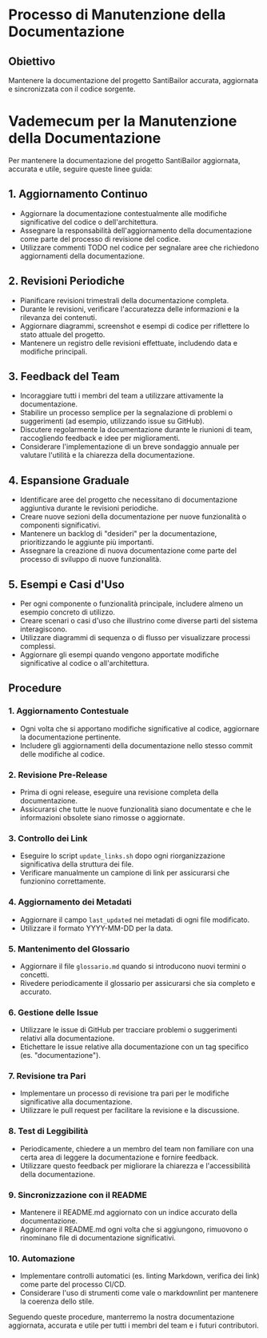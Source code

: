# Processo di Manutenzione della Documentazione

## Obiettivo
Mantenere la documentazione del progetto SantiBailor accurata, aggiornata e sincronizzata con il codice sorgente.

# Vademecum per la Manutenzione della Documentazione

Per mantenere la documentazione del progetto SantiBailor aggiornata, accurata e utile, seguire queste linee guida:

## 1. Aggiornamento Continuo

- Aggiornare la documentazione contestualmente alle modifiche significative del codice o dell'architettura.
- Assegnare la responsabilità dell'aggiornamento della documentazione come parte del processo di revisione del codice.
- Utilizzare commenti TODO nel codice per segnalare aree che richiedono aggiornamenti della documentazione.

## 2. Revisioni Periodiche

- Pianificare revisioni trimestrali della documentazione completa.
- Durante le revisioni, verificare l'accuratezza delle informazioni e la rilevanza dei contenuti.
- Aggiornare diagrammi, screenshot e esempi di codice per riflettere lo stato attuale del progetto.
- Mantenere un registro delle revisioni effettuate, includendo data e modifiche principali.

## 3. Feedback del Team

- Incoraggiare tutti i membri del team a utilizzare attivamente la documentazione.
- Stabilire un processo semplice per la segnalazione di problemi o suggerimenti (ad esempio, utilizzando issue su GitHub).
- Discutere regolarmente la documentazione durante le riunioni di team, raccogliendo feedback e idee per miglioramenti.
- Considerare l'implementazione di un breve sondaggio annuale per valutare l'utilità e la chiarezza della documentazione.

## 4. Espansione Graduale

- Identificare aree del progetto che necessitano di documentazione aggiuntiva durante le revisioni periodiche.
- Creare nuove sezioni della documentazione per nuove funzionalità o componenti significativi.
- Mantenere un backlog di "desideri" per la documentazione, prioritizzando le aggiunte più importanti.
- Assegnare la creazione di nuova documentazione come parte del processo di sviluppo di nuove funzionalità.

## 5. Esempi e Casi d'Uso

- Per ogni componente o funzionalità principale, includere almeno un esempio concreto di utilizzo.
- Creare scenari o casi d'uso che illustrino come diverse parti del sistema interagiscono.
- Utilizzare diagrammi di sequenza o di flusso per visualizzare processi complessi.
- Aggiornare gli esempi quando vengono apportate modifiche significative al codice o all'architettura.



## Procedure

### 1. Aggiornamento Contestuale
- Ogni volta che si apportano modifiche significative al codice, aggiornare la documentazione pertinente.
- Includere gli aggiornamenti della documentazione nello stesso commit delle modifiche al codice.

### 2. Revisione Pre-Release
- Prima di ogni release, eseguire una revisione completa della documentazione.
- Assicurarsi che tutte le nuove funzionalità siano documentate e che le informazioni obsolete siano rimosse o aggiornate.

### 3. Controllo dei Link
- Eseguire lo script `update_links.sh` dopo ogni riorganizzazione significativa della struttura dei file.
- Verificare manualmente un campione di link per assicurarsi che funzionino correttamente.

### 4. Aggiornamento dei Metadati
- Aggiornare il campo `last_updated` nei metadati di ogni file modificato.
- Utilizzare il formato YYYY-MM-DD per la data.

### 5. Mantenimento del Glossario
- Aggiornare il file `glossario.md` quando si introducono nuovi termini o concetti.
- Rivedere periodicamente il glossario per assicurarsi che sia completo e accurato.

### 6. Gestione delle Issue
- Utilizzare le issue di GitHub per tracciare problemi o suggerimenti relativi alla documentazione.
- Etichettare le issue relative alla documentazione con un tag specifico (es. "documentazione").

### 7. Revisione tra Pari
- Implementare un processo di revisione tra pari per le modifiche significative alla documentazione.
- Utilizzare le pull request per facilitare la revisione e la discussione.

### 8. Test di Leggibilità
- Periodicamente, chiedere a un membro del team non familiare con una certa area di leggere la documentazione e fornire feedback.
- Utilizzare questo feedback per migliorare la chiarezza e l'accessibilità della documentazione.

### 9. Sincronizzazione con il README
- Mantenere il README.md aggiornato con un indice accurato della documentazione.
- Aggiornare il README.md ogni volta che si aggiungono, rimuovono o rinominano file di documentazione significativi.

### 10. Automazione
- Implementare controlli automatici (es. linting Markdown, verifica dei link) come parte del processo CI/CD.
- Considerare l'uso di strumenti come vale o markdownlint per mantenere la coerenza dello stile.

Seguendo queste procedure, manterremo la nostra documentazione aggiornata, accurata e utile per tutti i membri del team e i futuri contributori.
